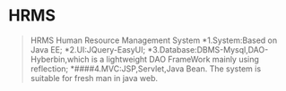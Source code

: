 # HRMS
>HRMS Human Resource Management System
*1.System:Based on Java EE;
*2.UI:JQuery-EasyUI;
*3.Database:DBMS-Mysql,DAO-Hyberbin,which is a lightweight DAO FrameWork mainly using reflection;
*####4.MVC:JSP,Servlet,Java Bean.
The system is suitable for fresh man in java web.
